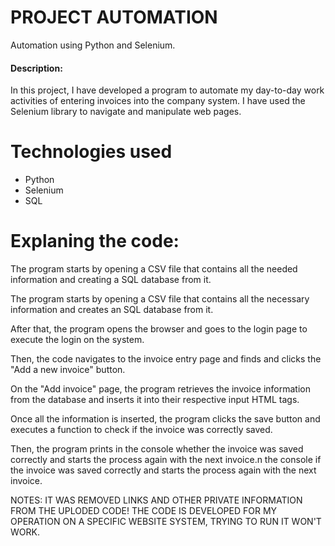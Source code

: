 # PROJECT AUTOMATION

Automation using Python and Selenium.

  #### Description:

In this project, I have developed a program to automate my day-to-day work activities of entering invoices into the company system. I have used the Selenium library to navigate and manipulate web pages.


 # Technologies used
  - Python
  - Selenium
  - SQL

  # Explaning the code:

The program starts by opening a CSV file that contains all the needed information and creating a SQL database from it.

The program starts by opening a CSV file that contains all the necessary information and creates an SQL database from it.

After that, the program opens the browser and goes to the login page to execute the login on the system.

Then, the code navigates to the invoice entry page and finds and clicks the "Add a new invoice" button.

On the "Add invoice" page, the program retrieves the invoice information from the database and inserts it into their respective input HTML tags.

Once all the information is inserted, the program clicks the save button and executes a function to check if the invoice was correctly saved.

Then, the program prints in the console whether the invoice was saved correctly and starts the process again with the next invoice.n the console if the invoice was saved correctly and starts the process again with the next invoice.

NOTES:
IT WAS REMOVED LINKS AND OTHER PRIVATE INFORMATION FROM THE UPLODED CODE!
THE CODE IS DEVELOPED FOR MY OPERATION ON A SPECIFIC WEBSITE SYSTEM, TRYING TO RUN IT WON'T WORK.
